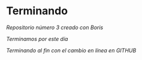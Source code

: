 # Terminando #
*Repositorio número 3 creado con Boris*

*Terminamos por este día*

*Terminando al fin con el cambio en línea en GITHUB*
